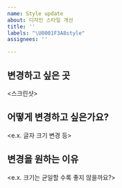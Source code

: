 ```yaml
---
name: Style update
about: 디자인 스타일 개선
title: ''
labels: "\U0001F3A8style"
assignees: ''

---
```


## 변경하고 싶은 곳
<스크린샷>

## 어떻게 변경하고 싶은가요?
<e.x. 글자 크기 변경 등>

## 변경을 원하는 이유
<e.x. 크기는 균일할 수록 좋지 않을까요?>

